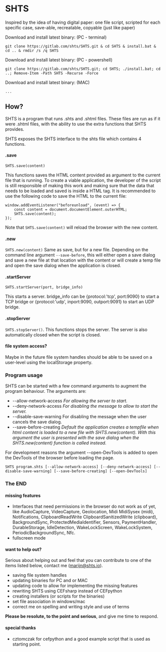 # SHTS
		
Inspired by the idea of having digital paper: one file script, scripted for each specific case, save-able, recreatable, copyable (just like paper)

Download and install latest binary: (PC - terminal)
```
git clone https://gitlab.com/shts/SHTS.git & cd SHTS & install.bat & cd .. & rmdir /s /q SHTS
```

Download and install latest binary: (PC - powershell)
```
git clone https://gitlab.com/shts/SHTS.git; cd SHTS; ./install.bat; cd ..; Remove-Item -Path SHTS -Recurse -Force
```

Download and install latest binary: (MAC)
```
...
```

## How?

SHTS is a program that runs .shts and .shtml files. 
These files are run as if it were .shtml files, with the ability to use the extra functions that SHTS provides.

SHTS exposes the SHTS interface to the shts file which contains 4 functions.

#### .save
`SHTS.save(content)`

This functions saves the HTML content provided as argument to the current file that is running. To create a viable application, the developer of the script is still responsible of making this work and making sure that the data that needs to be loaded and saved is inside a HTML tag. It is recommended to use the following code to save the HTML to the current file:
```
window.addEventListener("beforeunload", (event) => { 
    const content = document.documentElement.outerHTML;
	SHTS.save(content);
});
```

Note that `SHTS.save(content)` will reload the browser with the new content.
		
#### .new
`SHTS.new(content)`
Same as save, but for a new file. Depending on the command line argument `--save-before`, this will either open a save dialog and save a new file at that location with the content or will create a temp file and open the save dialog when the application is closed.
#### .startServer
`SHTS.startServer(port, bridge_info)`

This starts a server. bridge_info can be {protocol:'tcp', port:9090} to start a TCP bridge or {protocol:'udp', inport:9090, outport:9091} to start an UDP bridge.

#### .stopServer
`SHTS.stopServer()`.
This functions stops the server. The server is also automatically closed when the script is closed. 

#### file system access?
Maybe in the future file system handles should be able to be saved on a user-level using the localStorage property.

### Program usage
SHTS can be started with a few command arguments to augment the program behaviour. The arguments are:
- --allow-network-access <i>For allowing the server to start.</i>
- --deny-network-access <i>For disabling the message to allow to start the server.</i>
- --disable-save-warning For disabling the message when the user cancels the save dialog.</i>
- --save-before-creating <i>Default the application creates a tempfile when html content is loaded to a new file with SHTS.new(content). With this argument the user is presented with the save dialog when the SHTS.new(content) function is called instead.</i>

For development reasons the argument --open-DevTools is added to open the DevTools of the browser before loading the page.

`SHTS program.shts [--allow-network-access] [--deny-network-access] [--disable-save-warning] [--save-before-creating] [--open-DevTools]`

### The END

#### missing features
- Interfaces that need permissions in the browser do not work as of yet, like AudioCapture, VideoCapture, Geolocation, Midi MidiSysex (midi), Notifications, ClipboardReadWrite  ClipboardSanitizedWrite (clipboard), BackgroundSync, ProtectedMediaIdentifier, Sensors, PaymentHandler, DurableStorage, IdleDetection, WakeLockScreen, WakeLockSystem, PeriodicBackgroundSync, Nfc.
- fullscreen mode

#### want to help out?

Serious about helping out and feel that you can contribute to one of the items listed below, contact me (marijn@shts.io).
- saving file system handles
- updating binaries for PC and or MAC
- updating code to allow for implementing the missing features
- rewriting SHTS using CEFsharp instead of CEFpython
- creating installers (or scripts for the binaries)
- set file association in windows/mac
- correct me on spelling and writing style and use of terms

<b>Please be resolute, to the point and serious</b>, and give me time to respond.

#### special thanks
- cztomczak for cefpython and a good example script that is used as starting point.